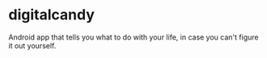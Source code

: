 # digitalcandy
Android app that tells you what to do with your life, in case you can't figure it out yourself.
